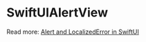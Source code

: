 # SwiftUIAlertView

Read more: [Alert and LocalizedError in SwiftUI](https://augmentedcode.io/?p=1244)
